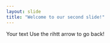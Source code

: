 ```yaml
---
layout: slide
title: "Welcome to our second slide!"
---
```

Your text
Use the rihtt arrow to go back!
